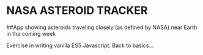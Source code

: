 # NASA ASTEROID TRACKER

##App showing asteroids traveling closely (as defined by NASA) near Earth in the coming week

Exercise in writing vanilla ES5 Javascript. Back to basics...

